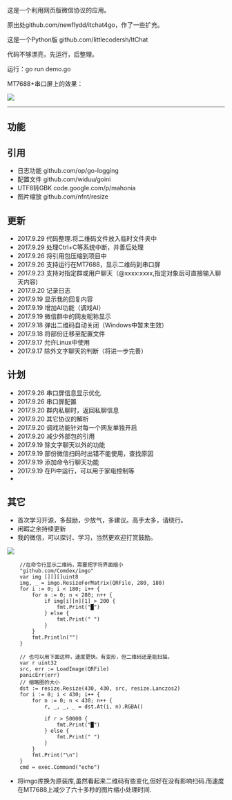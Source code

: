 这是一个利用网页版微信协议的应用。

原出处github.com/newflydd/itchat4go，作了一些扩充。

这是一个Python版 github.com/littlecodersh/ItChat

代码不够漂亮，先运行，后整理。

运行：go run demo.go

MT7688+串口屏上的效果：

![](https://github.com/soease/wx4go/blob/master/other/MT7688.jpg)

---

## 功能

## 引用
- 日志功能 github.com/op/go-logging
- 配置文件 github.com/widuu/goini
- UTF8转GBK code.google.com/p/mahonia
- 图片缩放 github.com/nfnt/resize

## 更新
- 2017.9.29 代码整理.将二维码文件放入临时文件夹中
- 2017.9.29 处理Ctrl+C等系统中断，并善后处理
- 2017.9.26 将引用包压缩到项目中
- 2017.9.26 支持运行在MT7688，显示二维码到串口屏
- 2017.9.23 支持对指定群或用户聊天（@xxxx:xxxx,指定对象后可直接输入聊天内容)
- 2017.9.20 记录日志
- 2017.9.19 显示我的回复内容
- 2017.9.19 增加AI功能（调戏AI）
- 2017.9.19 微信群中的网友昵称显示
- 2017.9.18 弹出二维码自动关闭（Windows中暂未生效）
- 2017.9.18 将部份迁移至配置文件
- 2017.9.17 允许Linux中使用
- 2017.9.17 除外文字聊天的判断（将进一步完善）

## 计划
- 2017.9.26 串口屏信息显示优化
- 2017.9.26 串口屏配置
- 2017.9.20 群内私聊时，返回私聊信息
- 2017.9.20 其它协议的解析
- 2017.9.20 调戏功能针对每一个网友单独开启
- 2017.9.20 减少外部包的引用
- 2017.9.19 除文字聊天以外的功能
- 2017.9.19 部份微信扫码时出错不能使用，查找原因
- 2017.9.19 添加命令行聊天功能
- 2017.9.19 在Pi中运行，可以用于家电控制等
- 
## 其它
- 首次学习开源，多鼓励，少放气，多建议。高手太多，请绕行。
- 闲暇之余持续更新
- 我的微信，可以探讨、学习，当然更欢迎打赏鼓励。

![](http://wyyyh.3322.org:88/static/upload/bigpic/20170919/1505787805515811601.jpg)

```
    //在命令行显示二维码，需要把字符界面缩小
    "github.com/Comdex/imgo"
    var img [][][]uint8
    img, _ = imgo.ResizeForMatrix(QRFile, 280, 180)
    for i := 0; i < 180; i++ {
        for n := 0; n < 280; n++ {
            if img[i][n][1] > 200 {
                fmt.Print("█")
            } else {
                fmt.Print(" ")
            }
        }
        fmt.Println("")
    }

    // 也可以用下面这种，速度更快。有变形，但二维码还是能扫描。
    var r uint32
    src, err := LoadImage(QRFile)
    panicErr(err)
    // 缩略图的大小
    dst := resize.Resize(430, 430, src, resize.Lanczos2)
    for i := 0; i < 430; i++ {
        for n := 0; n < 430; n++ {
            r, _, _, _ = dst.At(i, n).RGBA()

            if r > 50000 {
                fmt.Print("█")
            } else {
                fmt.Print(" ")
            }
        }
        fmt.Print("\n")
    }
    cmd = exec.Command("echo")

```                

- 将imgo库换为原装库,虽然看起来二维码有些变化,但好在没有影响扫码.而速度在MT7688上减少了六十多秒的图片缩小处理时间.